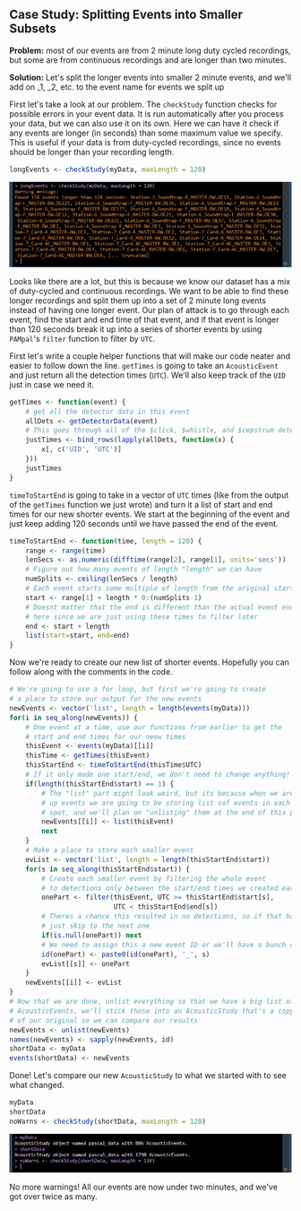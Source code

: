 ## Case Study: Splitting Events into Smaller Subsets

**Problem:** most of our events are from 2 minute long duty cycled
recordings, but some are from continuous recordings and are longer
than two minutes.

**Solution:** Let's split the longer events into smaller 2 minute events,
and we'll add on _1, _2, etc. to the event name for events we split up

First let's take a look at our problem. The `checkStudy` function checks for possible
errors in your event data. It is run automatically after you process your data, but we
can also use it on its own. Here we can have it check if any events are longer (in seconds)
than some maximum value we specify. This is useful if your data is from duty-cycled recordings,
since no events should be longer than your recording length.

```r
longEvents <- checkStudy(myData, maxLength = 120)
```
<a href="images/LongEvents.png" data-lightbox="long-events" data-title="Lots of events longer than two minutes">![](images/LongEvents.png)</a>

Looks like there are a lot, but this is because we know our dataset has a mix of duty-cycled and
continuous recordings. We want to be able to find these longer recordings and split them up
into a set of 2 minute long events instead of having one longer event. Our plan of attack is to
go through each event, find the start and end time of that event, and if that event is longer than
120 seconds break it up into a series of shorter events by using `PAMpal`'s `filter` function
to filter by `UTC`.

First let's write a couple helper functions that will make our code neater and easier to follow 
down the line. `getTimes` is going to take an `AcousticEvent` and just return all the detection
times (`UTC`). We'll also keep track of the `UID` just in case we need it.

```r
getTimes <- function(event) {
    # get all the detector data in this event
    allDets <- getDetectorData(event)
    # This goes through all of the $click, $whistle, and $cepstrum detectors if present
    justTimes <- bind_rows(lapply(allDets, function(x) {
        x[, c('UID', 'UTC')]
    }))
    justTimes
}
```

`timeToStartEnd` is going to take in a vector of `UTC` times (like from the output of
the `getTimes` function we just wrote) and turn it a list of start and end times for
our new shorter events. We start at the beginning of the event and just keep adding
120 seconds until we have passed the end of the event.

```r
timeToStartEnd <- function(time, length = 120) {
    range <- range(time)
    lenSecs <- as.numeric(difftime(range[2], range[1], units='secs'))
    # Figure out how many events of length "length" we can have
    numSplits <- ceiling(lenSecs / length)
    # Each event starts some multiple of length from the original start
    start <- range[1] + length * 0:(numSplits-1)
    # Doesnt matter that the end is different than the actual event end
    # here since we are just using these times to filter later
    end <- start + length
    list(start=start, end=end)
}
```

Now we're ready to create our new list of shorter events. Hopefully you can 
follow along with the comments in the code.

```r
# We're going to use a for loop, but first we're going to create
# a place to store our output for the new events
newEvents <- vector('list', length = length(events(myData)))
for(i in seq_along(newEvents)) {
    # One event at a time, use our functions from earlier to get the
    # start and end times for our neew times
    thisEvent <- events(myData)[[i]]
    thisTime <- getTimes(thisEvent)
    thisStartEnd <- timeToStartEnd(thisTime$UTC)
    # If it only made one start/end, we don't need to change anything!
    if(length(thisStartEnd$start) == 1) {
        # The "list" part might look weird, but its because when we are breaking
        # up events we are going to be storing list sof events in each "newEvents"
        # spot, and we'll plan on "unlisting" them at the end of this process
        newEvents[[i]] <- list(thisEvent)
        next
    } 
    # Make a place to store each smaller event
    evList <- vector('list', length = length(thisStartEnd$start))
    for(s in seq_along(thisStartEnd$start)) {
        # Create each smaller event by filtering the whole event
        # to detections only between the start/end times we created earlier
        onePart <- filter(thisEvent, UTC >= thisStartEnd$start[s],
                          UTC < thisStartEnd$end[s])
        # Theres a chance this resulted in no detections, so if that happens
        # just skip to the next one
        if(is.null(onePart)) next
        # We need to assign this a new event ID or we'll have a bunch of repeats
        id(onePart) <- paste0(id(onePart), '_', s)
        evList[[s]] <- onePart
    }
    newEvents[[i]] <- evList
}
# Now that we are done, unlist everything so that we have a big list of
# AcousticEvents, we'll stick those into an AcousticStudy that's a copy
# of our original so we can compare our results
newEvents <- unlist(newEvents)
names(newEvents) <- sapply(newEvents, id)
shortData <- myData
events(shortData) <- newEvents
```

Done! Let's compare our new `AcousticStudy` to what we started with to see what changed.

```r
myData
shortData
noWarns <- checkStudy(shortData, maxLength = 120)
```

<a href="images/NoLongEvents.png" data-lightbox="no-long-events" data-title="No more warnings!">![](images/NoLongEvents.png)</a>

No more warnings! All our events are now under two minutes, and we've got over
twice as many.
